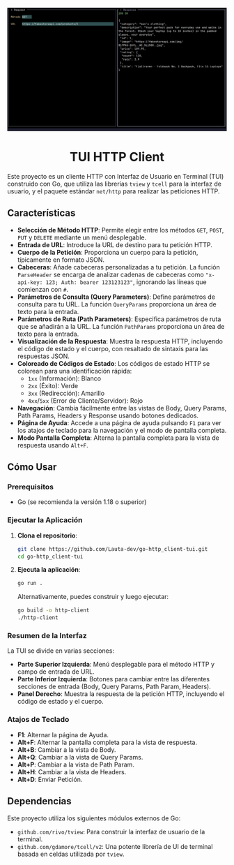![Captura de pantalla de la APP](./public/screenshot.png) 


<h1 style="text-align: center;">TUI HTTP Client</h1>

Este proyecto es un cliente HTTP con Interfaz de Usuario en Terminal (TUI) construido con Go, que utiliza las librerías `tview` y `tcell` para la interfaz de usuario, y el paquete estándar `net/http` para realizar las peticiones HTTP.

## Características

* **Selección de Método HTTP**: Permite elegir entre los métodos `GET`, `POST`, `PUT` y `DELETE` mediante un menú desplegable.
* **Entrada de URL**: Introduce la URL de destino para tu petición HTTP.
* **Cuerpo de la Petición**: Proporciona un cuerpo para la petición, típicamente en formato JSON.
* **Cabeceras**: Añade cabeceras personalizadas a tu petición. La función `ParseHeader` se encarga de analizar cadenas de cabeceras como `"x-api-key: 123; Auth: bearer 123123123"`, ignorando las líneas que comienzan con `#`.
* **Parámetros de Consulta (Query Parameters)**: Define parámetros de consulta para tu URL. La función `QueryParams` proporciona un área de texto para la entrada.
* **Parámetros de Ruta (Path Parameters)**: Especifica parámetros de ruta que se añadirán a la URL. La función `PathParams` proporciona un área de texto para la entrada.
* **Visualización de la Respuesta**: Muestra la respuesta HTTP, incluyendo el código de estado y el cuerpo, con resaltado de sintaxis para las respuestas JSON.
* **Coloreado de Códigos de Estado**: Los códigos de estado HTTP se colorean para una identificación rápida:
    * `1xx` (Información): Blanco
    * `2xx` (Éxito): Verde
    * `3xx` (Redirección): Amarillo
    * `4xx`/`5xx` (Error de Cliente/Servidor): Rojo
* **Navegación**: Cambia fácilmente entre las vistas de Body, Query Params, Path Params, Headers y Response usando botones dedicados.
* **Página de Ayuda**: Accede a una página de ayuda pulsando `F1` para ver los atajos de teclado para la navegación y el modo de pantalla completa.
* **Modo Pantalla Completa**: Alterna la pantalla completa para la vista de respuesta usando `Alt+F`.

## Cómo Usar

### Prerequisitos

* Go (se recomienda la versión 1.18 o superior)

### Ejecutar la Aplicación

1.  **Clona el repositorio**:
    ```bash
    git clone https://github.com/Lauta-dev/go-http_client-tui.git
    cd go-http_client-tui
    ```
2.  **Ejecuta la aplicación**:
    ```bash
    go run .
    ```
    Alternativamente, puedes construir y luego ejecutar:
    ```bash
    go build -o http-client
    ./http-client
    ```

### Resumen de la Interfaz

La TUI se divide en varias secciones:

* **Parte Superior Izquierda**: Menú desplegable para el método HTTP y campo de entrada de URL.
* **Parte Inferior Izquierda**: Botones para cambiar entre las diferentes secciones de entrada (Body, Query Params, Path Param, Headers).
* **Panel Derecho**: Muestra la respuesta de la petición HTTP, incluyendo el código de estado y el cuerpo.

### Atajos de Teclado

* **F1**: Alternar la página de Ayuda.
* **Alt+F**: Alternar la pantalla completa para la vista de respuesta.
* **Alt+B**: Cambiar a la vista de Body.
* **Alt+Q**: Cambiar a la vista de Query Params.
* **Alt+P**: Cambiar a la vista de Path Param.
* **Alt+H**: Cambiar a la vista de Headers.
* **Alt+D**: Enviar Petición.

## Dependencias

Este proyecto utiliza los siguientes módulos externos de Go:

* `github.com/rivo/tview`: Para construir la interfaz de usuario de la terminal.
* `github.com/gdamore/tcell/v2`: Una potente librería de UI de terminal basada en celdas utilizada por `tview`.
